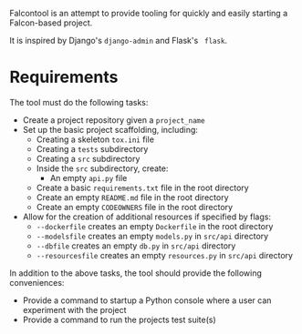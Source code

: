 Falcontool is an attempt to provide tooling for quickly and easily starting a Falcon-based project.
 
It is inspired by Django's `django-admin` and Flask's ` flask`.

# Requirements
The tool must do the following tasks:
- Create a project repository given a `project_name`
- Set up the basic project scaffolding, including:
  - Creating a skeleton `tox.ini` file
  - Creating a `tests` subdirectory
  - Creating a `src` subdirectory
  - Inside the `src` subdirectory, create:
    - An empty `api.py` file
  - Create a basic `requirements.txt` file in the root directory
  - Create an empty `README.md` file in the root directory
  - Create an empty `CODEOWNERS` file in the root directory
- Allow for the creation of additional resources if specified by flags:
  - `--dockerfile` creates an empty `Dockerfile` in the root directory
  - `--modelsfile` creates an empty `models.py` in `src/api` directory
  - `--dbfile` creates an empty `db.py` in `src/api` directory
  - `--resourcesfile` creates an empty `resources.py` in `src/api` directory
  
In addition to the above tasks, the tool should provide the following conveniences:
- Provide a command to startup a Python console where a user can experiment with the project
- Provide a command to run the projects test suite(s)
